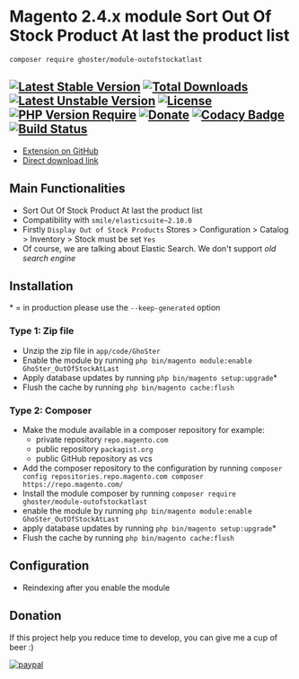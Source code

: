 # Magento 2.4.x module Sort Out Of Stock Product At last the product list

    composer require ghoster/module-outofstockatlast

[![Latest Stable Version](http://poser.pugx.org/ghoster/module-outofstockatlast/v)](https://packagist.org/packages/ghoster/module-outofstockatlast) 
[![Total Downloads](http://poser.pugx.org/ghoster/module-outofstockatlast/downloads)](https://packagist.org/packages/ghoster/module-outofstockatlast) 
[![Latest Unstable Version](http://poser.pugx.org/ghoster/module-outofstockatlast/v/unstable)](https://packagist.org/packages/ghoster/module-outofstockatlast) 
[![License](http://poser.pugx.org/ghoster/module-outofstockatlast/license)](https://packagist.org/packages/ghoster/module-outofstockatlast) 
[![PHP Version Require](http://poser.pugx.org/ghoster/module-outofstockatlast/require/php)](https://packagist.org/packages/ghoster/module-outofstockatlast)
[![Donate](https://img.shields.io/badge/Donate-PayPal-green.svg)](https://www.paypal.me/thinghost)
[![Codacy Badge](https://app.codacy.com/project/badge/Grade/63baac1389b34c8d8b1005a087f8f2ab)](https://www.codacy.com/gh/tuyennn/magento2-outofstockatlast/dashboard?utm_source=github.com&amp;utm_medium=referral&amp;utm_content=tuyennn/magento2-outofstockatlast&amp;utm_campaign=Badge_Grade)
[![Build Status](https://travis-ci.com/tuyennn/magento2-outofstockatlast.svg?branch=master)](https://travis-ci.com/tuyennn/magento2-outofstockatlast)
---
- [Extension on GitHub](https://github.com/tuyennn/magento2-outofstockatlast)
- [Direct download link](https://github.com/tuyennn/magento2-outofstockatlast/tarball/master)

## Main Functionalities
- Sort Out Of Stock Product At last the product list
- Compatibility with `smile/elasticsuite~2.10.0`
- Firstly `Display Out of Stock Products` Stores > Configuration > Catalog > Inventory > Stock must be set `Yes`
- Of course, we are talking about Elastic Search. We don't support *old search engine*

## Installation
\* = in production please use the `--keep-generated` option

### Type 1: Zip file

- Unzip the zip file in `app/code/GhoSter`
- Enable the module by running `php bin/magento module:enable GhoSter_OutOfStockAtLast`
- Apply database updates by running `php bin/magento setup:upgrade`\*
- Flush the cache by running `php bin/magento cache:flush`

### Type 2: Composer

- Make the module available in a composer repository for example:
    - private repository `repo.magento.com`
    - public repository `packagist.org`
    - public GitHub repository as vcs
- Add the composer repository to the configuration by running `composer config repositories.repo.magento.com composer https://repo.magento.com/`
- Install the module composer by running `composer require ghoster/module-outofstockatlast`
- enable the module by running `php bin/magento module:enable GhoSter_OutOfStockAtLast`
- apply database updates by running `php bin/magento setup:upgrade`\*
- Flush the cache by running `php bin/magento cache:flush`


## Configuration

- Reindexing after you enable the module

## Donation

If this project help you reduce time to develop, you can give me a cup of beer :)

[![paypal](https://www.paypalobjects.com/en_US/i/btn/btn_donateCC_LG.gif)](https://www.paypal.me/thinghost)
